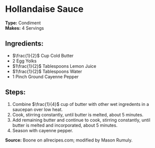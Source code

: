 # Hollandaise Sauce

**Type:** Condiment\
**Makes:** 4 Servings

## Ingredients:
- $\frac{1}{2}$ Cup Cold Butter
- 2 Egg Yolks
- $1\frac{1}{2}$ Tablespoons Lemon Juice
- $1\frac{1}{2}$ Tablespoons Water
- 1 Pinch Ground Cayenne Pepper

## Steps:
1. Combine $\frac{1}{4}$ cup of butter with other wet ingredents in a saucepan over low heat.
2. Cook, stirring constantly, until butter is melted, about 5 minutes.
3. Add remaining butter and continue to cook, stirring constantly, until butter is melted and incorporated, about 5 minutes.
4. Season with cayenne pepper.


**Source:** Boone on allrecipes.com; modified by Mason Rumuly.
